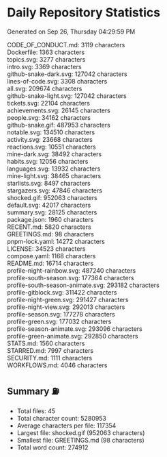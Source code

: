 # Daily Repository Statistics
Generated on Sep 26, Thursday 04:29:59 PM  

CODE_OF_CONDUCT.md: 3119 characters  
Dockerfile: 1363 characters  
topics.svg: 3277 characters  
intro.svg: 3369 characters  
github-snake-dark.svg: 127042 characters  
lines-of-code.svg: 3308 characters  
all.svg: 209674 characters  
github-snake-light.svg: 127042 characters  
tickets.svg: 22104 characters  
achievements.svg: 26145 characters  
people.svg: 34162 characters  
github-snake.gif: 487953 characters  
notable.svg: 134510 characters  
activity.svg: 23668 characters  
reactions.svg: 10551 characters  
mine-dark.svg: 38492 characters  
habits.svg: 12056 characters  
languages.svg: 13932 characters  
mine-light.svg: 38465 characters  
starlists.svg: 8497 characters  
stargazers.svg: 47846 characters  
shocked.gif: 952063 characters  
default.svg: 42017 characters  
summary.svg: 28125 characters  
package.json: 1960 characters  
RECENT.md: 5820 characters  
GREETINGS.md: 98 characters  
pnpm-lock.yaml: 14272 characters  
LICENSE: 34523 characters  
compose.yaml: 1168 characters  
README.md: 16714 characters  
profile-night-rainbow.svg: 487240 characters  
profile-south-season.svg: 177364 characters  
profile-south-season-animate.svg: 293182 characters  
profile-gitblock.svg: 311422 characters  
profile-night-green.svg: 291427 characters  
profile-night-view.svg: 292013 characters  
profile-season.svg: 177278 characters  
profile-green.svg: 177032 characters  
profile-season-animate.svg: 293096 characters  
profile-green-animate.svg: 292850 characters  
STATS.md: 1560 characters  
STARRED.md: 7997 characters  
SECURITY.md: 1111 characters  
WORKFLOWS.md: 4046 characters  

## Summary ⛽  
- Total files: 45  
- Total character count: 5280953  
- Average characters per file: 117354  
- Largest file: shocked.gif (952063 characters)  
- Smallest file: GREETINGS.md (98 characters)  
- Total word count: 274912  

